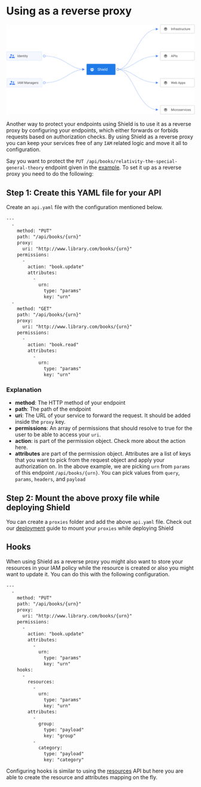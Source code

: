 # Using as a reverse proxy

![](../.gitbook/assets/overview.svg)

Another way to protect your endpoints using Shield is to use it as a reverse proxy by configuring your endpoints, which either forwards or forbids requests based on authorization checks. By using Shield as a reverse proxy you can keep your services free of any `IAM` related logic and move it all to configuration.

Say you want to protect the `PUT /api/books/relativity-the-special-general-theory` endpoint given in the [example](managing_policies.md). To set it up as a reverse proxy you need to do the following:

## Step 1: Create this YAML file for your API

Create an `api.yaml` file with the configuration mentioned below.

```text
---
  -
    method: "PUT"
    path: "/api/books/{urn}"
    proxy:
      uri: "http://www.library.com/books/{urn}"
    permissions:
      -
        action: "book.update"
        attributes:
          -
            urn:
              type: "params"
              key: "urn"
  -
    method: "GET"
    path: "/api/books/{urn}"
    proxy:
      uri: "http://www.library.com/books/{urn}"
    permissions:
      -
        action: "book.read"
        attributes:
          -
            urn:
              type: "params"
              key: "urn"
```

### Explanation

- **method**: The HTTP method of your endpoint
- **path**: The path of the endpoint
- **uri**: The URL of your service to forward the request. It should be added inside the `proxy` key.
- **permissions**: An array of permissions that should resolve to true for the user to be able to access your `uri`.
- **action**: is part of the permission object. Check more about the action here.
- **attributes** are part of the permission object. Attributes are a list of keys that you want to pick from the request object and apply your authorization on. In the above example, we are picking `urn` from `params` of this endpoint `/api/books/{urn}`. You can pick values from `query`, `params`, `headers`, and `payload`

## Step 2: Mount the above proxy file while deploying Shield

You can create a `proxies` folder and add the above `api.yaml` file. Check out our [deployment](deployment.md) guide to mount your `proxies` while deploying Shield

## Hooks

When using Shield as a reverse proxy you might also want to store your resources in your IAM policy while the resource is created or also you might want to update it. You can do this with the following configuration.

```text
---
  -
    method: "PUT"
    path: "/api/books/{urn}"
    proxy:
      uri: "http://www.library.com/books/{urn}"
    permissions:
      -
        action: "book.update"
        attributes:
          -
            urn:
              type: "params"
              key: "urn"
    hooks:
      -
        resources:
          -
            urn:
              type: "params"
              key: "urn"
        attributes:
          -
            group:
              type: "payload"
              key: "group"
          -
            category:
              type: "payload"
              key: "category"
```

Configuring hooks is similar to using the [resources](https://github.com/odpf/shield/tree/e4adf59ae35efc5bd3c615068932e1d780037f13/docs/guides/usage_check_access/README.md#resources-and-attributes) API but here you are able to create the resource and attributes mapping on the fly.
